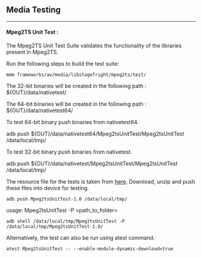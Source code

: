 ## Media Testing ##
---
#### Mpeg2TS Unit Test :
The Mpeg2TS Unit Test Suite validates the functionality of the libraries present in Mpeg2TS.

Run the following steps to build the test suite:
```
mmm frameworks/av/media/libstagefright/mpeg2ts/test/
```

The 32-bit binaries will be created in the following path : ${OUT}/data/nativetest/

The 64-bit binaries will be created in the following path : ${OUT}/data/nativetest64/

To test 64-bit binary push binaries from nativetest64.

adb push ${OUT}/data/nativetest64/Mpeg2tsUnitTest/Mpeg2tsUnitTest /data/local/tmp/

To test 32-bit binary push binaries from nativetest.

adb push ${OUT}/data/nativetest/Mpeg2tsUnitTest/Mpeg2tsUnitTest /data/local/tmp/

The resource file for the tests is taken from [here](https://dl.google.com/android-unittest/media/frameworks/av/media/module/mpeg2ts/test/Mpeg2tsUnitTest-1.0.zip).
Download, unzip and push these files into device for testing.

```
adb push Mpeg2tsUnitTest-1.0 /data/local/tmp/
```

usage: Mpeg2tsUnitTest -P \<path_to_folder\>
```
adb shell /data/local/tmp/Mpeg2tsUnitTest -P /data/local/tmp/Mpeg2tsUnitTest-1.0/
```
Alternatively, the test can also be run using atest command.

```
atest Mpeg2tsUnitTest -- --enable-module-dynamic-download=true
```
